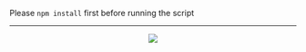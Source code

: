 Please ```npm install``` first before running the script

<hr>

<p align="center">
  <a href="https://star-history.com/#4levy/Streaming-status-render&Tips-Discord/Cwelium&Date&theme=dark">
    <img src="https://api.star-history.com/svg?repos=4levy/Streaming-status-render&type=Date&theme=dark"">
  </a>
</p>
